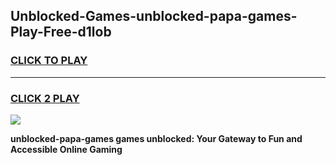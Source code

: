 
## Unblocked-Games-unblocked-papa-games-Play-Free-d1lob
<h3>
<a href="https://premium76.site?title=unblocked-papa-games&ref=10A">CLICK TO PLAY</a></h3>
<hr>

<h3>
<a href="https://premium76.site?title=unblocked-papa-games&ref=10A">CLICK 2 PLAY</a>
  
</h3>

<a href="https://premium76.site?title=unblocked-papa-games&ref=10A"><img src="https://clearcache.store/games.png"></a>


**unblocked-papa-games games unblocked: Your Gateway to Fun and Accessible Online Gaming**
